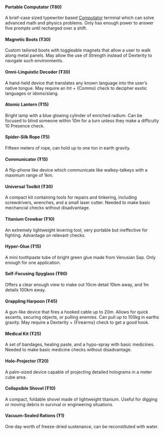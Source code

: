 #### Portable Computator (₮80)
A brief-case sized typewriter based [Computator](Technology.md#Computators) terminal which can solve advanced math and physics problems. Only has enough power to answer five prompts until recharged over a shift.
#### Magnetic Boots (₮30)
Custom tailored boots with toggleable magnets that allow a user to walk along metal panels. May allow the use of Strength instead of Dexterity to navigate such environments.
#### Omni-Linguistic Decoder (₮30)
A hand-held device that translates any known language into the user’s native tongue. May require an Int + {Comms} check to decipher exotic languages or idoms/slang.
#### Atomic Lantern (₮15)
Bright lamp with a blue glowing cylinder of enriched radium. Can be focused to blind someone within 10m for a turn unless they make a difficulty 10 Presence check.
#### Spider-Silk Rope (₮5)
Fifteen meters of rope, can hold up to one ton in earth gravity.
#### Communicator (₮15)
A flip-phone like device which communicate like walkey-talkeys with a maximum range of 1km.
#### Universal Toolkit (₮30)
A compact kit containing tools for repairs and tinkering, including screwdrivers, wrenches, and a small laser cutter. Needed to make basic mechancial checks without disadvantage.
#### Titanium Crowbar (₮10)
An extremely lightweight levering tool, very portable but ineffective for fighting. Advantage on relevant checks.
#### Hyper-Glue (₮15)
A mini toothpaste tube of bright green glue made from Venusian Sap. Only enough for one application.
#### Self-Focusing Spyglass (₮90)
Offers a clear enough view to make out 10cm detail 10km away, and 1m details 100km away.
#### Grappling Harpoon (₮45)
A gun-like device that fires a hooked cable up to 20m. Allows for quick ascents, securing objects, or pulling enemies. Can pull up to 100kg in earths gravity. May require a Dexterity + {Firearms} check to get a good hook.
#### Medical Kit (₮25)
A set of bandages, healing paste, and a hypo-spray with basic medicines. Needed to make basic medicine checks without disadvantage.
#### Holo-Projector (₮20)
A palm-sized device capable of projecting detailed holograms in a meter cube area.
#### Collapsible Shovel (₮10)
A compact, foldable shovel made of lightweight titanium. Useful for digging or moving debris in survival or engineering situations.
#### Vacuum-Sealed Rations (₮1)
One day worth of freeze-dried sustenance, can be reconstituted with water.